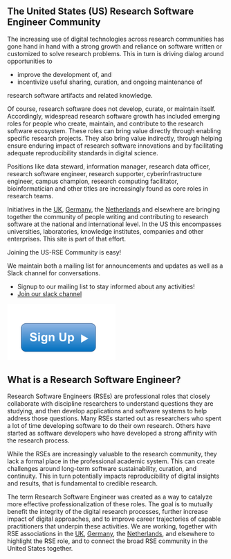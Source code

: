 
## The United States (US) Research Software Engineer Community

The increasing use of digital technologies across research communities has gone hand
in hand with a strong growth and reliance on software written or customized to solve
research problems. This in turn is driving dialog around opportunities to

  * improve the development of, and
  * incentivize useful sharing, curation, and ongoing maintenance of

research software artifacts and related knowledge.

Of course, research software does not develop, curate, or maintain itself. Accordingly,
widespread research software growth has included emerging roles for people who
create, maintain, and contribute to the research software ecosystem. These roles can
bring value directly through enabling specific research projects. They
also bring value indirectly, through helping ensure enduring impact of research
software innovations and by facilitating adequate reproducibility standards in
digital science.

Positions like data steward, information manager, research data
officer, research software engineer, research supporter, cyberinfrastructure
engineer, campus champion, research computing facilitator, bioinformatician and
other titles are increasingly found as core roles in research teams.

Initiatives in the [UK](http://rse.ac.uk/), [Germany](http://www.de-rse.org/en), the
[Netherlands](http://nl-rse.org) and elsewhere are bringing
together the community of people writing and contributing to research software at
the national and international level. In the US this encompasses
universities, laboratories, knowledge institutes, companies and other
enterprises. This site is part of that effort.

Joining the US-RSE Community is easy!

We maintain both a mailing list for announcements and updates as well as a Slack
channel for conversations.

* Signup to our mailing list to stay informed about any activities!
* [Join our slack channel](https://docs.google.com/forms/d/e/1FAIpQLScBQ6AYpYYK2wL21egcaVvH0ZEvtShU-0s-XbqnY3okUsyIZw/viewform)

<!--- ## Join us! --->

<a href="https://docs.google.com/forms/d/e/1FAIpQLScBQ6AYpYYK2wL21egcaVvH0ZEvtShU-0s-XbqnY3okUsyIZw/viewform">
<img width="250px" src="img/signup.png"></a>

## What is a Research Software Engineer?

Research Software Engineers (RSEs) are professional roles that closely collaborate
with discipline researchers to understand questions they are studying, and then develop
applications and software systems to help address those questions. Many RSEs
started out as researchers who spent a lot of time developing software to do
their own research. Others have started as software developers who have developed a
strong affinity with the research process.

While the RSEs are increasingly valuable to the research community, they
lack a formal place in the professional academic system. This can create
challenges around long-term software sustainability, curation, and continuity. This
in turn potentially impacts reproducibility of digital insights and results,
that is fundamental to credible research.

The term Research Software Engineer was created as a way to
catalyze more effective professionalization of these roles.
The goal is to mutually benefit the integrity of the digital research
processes, further increase impact of digital approaches, and to
improve career trajectories of capable practitioners that underpin
these activities. We are working, together with RSE associations in the
[UK](http://rse.ac.uk/), [Germany](http://www.de-rse.org/en),
the [Netherlands](http://nl-rse.org), and elsewhere
to highlight the RSE role, and to connect the
broad RSE community in the United States together.

